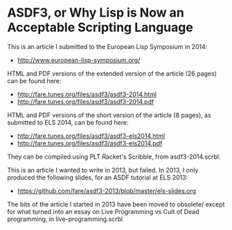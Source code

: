 ASDF3, or Why Lisp is Now an Acceptable Scripting Language
==========================================================

This is an article I submitted to the European Lisp Symposium in 2014:

  * http://www.european-lisp-symposium.org/

HTML and PDF versions of the extended version of the article (26 pages)
can be found here:

  * http://fare.tunes.org/files/asdf3/asdf3-2014.html
  * http://fare.tunes.org/files/asdf3/asdf3-2014.pdf

HTML and PDF versions of the short version of the article (8 pages),
as submitted to ELS 2014, can be found here:

  * http://fare.tunes.org/files/asdf3/asdf3-els2014.html
  * http://fare.tunes.org/files/asdf3/asdf3-els2014.pdf

They can be compiled using PLT Racket's Scribble, from asdf3-2014.scrbl.

This is an article I wanted to write in 2013, but failed.
In 2013, I only produced the following slides, for an ASDF tutorial at ELS 2013:

  * https://github.com/fare/asdf3-2013/blob/master/els-slides.org

The bits of the article I started in 2013 have been moved to obsolete/
except for what turned into an essay on Live Programming vs Cult of Dead programming,
in live-programming.scrbl
